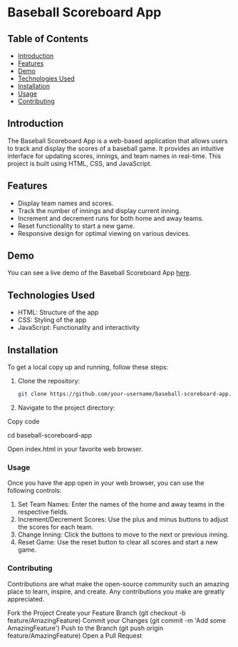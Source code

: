 # Baseball Scoreboard App

## Table of Contents
- [Introduction](#introduction)
- [Features](#features)
- [Demo](#demo)
- [Technologies Used](#technologies-used)
- [Installation](#installation)
- [Usage](#usage)
- [Contributing](#contributing)

## Introduction
The Baseball Scoreboard App is a web-based application that allows users to track and display the scores of a baseball game. It provides an intuitive interface for updating scores, innings, and team names in real-time. This project is built using HTML, CSS, and JavaScript.

## Features
- Display team names and scores.
- Track the number of innings and display current inning.
- Increment and decrement runs for both home and away teams.
- Reset functionality to start a new game.
- Responsive design for optimal viewing on various devices.

## Demo
You can see a live demo of the Baseball Scoreboard App [here](#).

## Technologies Used
- HTML: Structure of the app
- CSS: Styling of the app
- JavaScript: Functionality and interactivity

## Installation
To get a local copy up and running, follow these steps:

1. Clone the repository:
   ```sh
   git clone https://github.com/your-username/baseball-scoreboard-app.git

2. Navigate to the project directory:
   
 Copy code

 cd baseball-scoreboard-app
 
 Open index.html in your favorite web browser.

### Usage

Once you have the app open in your web browser, you can use the following controls:

1. Set Team Names: Enter the names of the home and away teams in the respective fields.
2. Increment/Decrement Scores: Use the plus and minus buttons to adjust the scores for each team.
3. Change Inning: Click the buttons to move to the next or previous inning.
4. Reset Game: Use the reset button to clear all scores and start a new game.

### Contributing

Contributions are what make the open-source community such an amazing place to learn, inspire, and create. Any contributions you make are greatly appreciated.

Fork the Project
Create your Feature Branch (git checkout -b feature/AmazingFeature)
Commit your Changes (git commit -m 'Add some AmazingFeature')
Push to the Branch (git push origin feature/AmazingFeature)
Open a Pull Request

